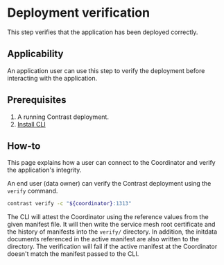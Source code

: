 # Deployment verification

This step verifies that the application has been deployed correctly.

## Applicability

An application user can use this step to verify the deployment before interacting with the application.

## Prerequisites

1. A running Contrast deployment.
2. [Install CLI](../install-cli.md)

## How-to

This page explains how a user can connect to the Coordinator and verify the application's integrity.

An end user (data owner) can verify the Contrast deployment using the `verify` command.

```sh
contrast verify -c "${coordinator}:1313"
```

The CLI will attest the Coordinator using the reference values from the given manifest file.
It will then write the service mesh root certificate and the history of manifests into the `verify/` directory.
In addition, the initdata documents referenced in the active manifest are also written to the directory.
The verification will fail if the active manifest at the Coordinator doesn't match the manifest passed to the CLI.
